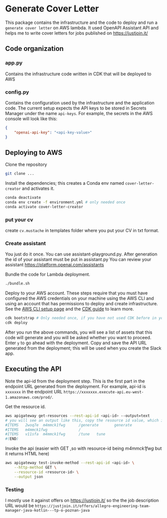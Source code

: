 # Generate Cover Letter
This package contains the infrastructure and the code to deploy and run a `generate cover letter` on AWS lambda. It used 
OpenAPI Assistant API and helps me to write cover letters for jobs published on https://justjoin.it/


## Code organization
### app.py
Contains the infrastructure code written in CDK that will be deployed to AWS

### config.py
Contains the configuration used by the infrastructure and the application code. The current setup expects the API keys to be stored in Secrets Manager under the name `api-keys`. For example, the secrets in the AWS console will look like this:
```json
{
    "openai-api-key": "<api-key-value>"
}
```

## Deploying to AWS

Clone the repository
```bash
git clone ...
```


Install the dependencies; this creates a Conda env named `cover-letter-creator` and activates it.
```bash
conda deactivate
conda env create -f environment.yml # only needed once
conda activate cover-letter-creator
```

### put your cv 
create `cv.mustache` in templates folder where you put your CV in txt format.


### Create assistant 
You just do it once. You can use assistant-playground.py. After generation the id of your assistant must be put in assistant.py
You can review your assistant https://platform.openai.com/assistants

Bundle the code for Lambda deployment.
```bash
./bundle.sh
```

Deploy to your AWS account. These steps require that you must have configured the AWS credentials on your machine using the AWS CLI and using an account that has permissions to deploy and create infrastructure. See the [AWS CLI setup page](https://docs.aws.amazon.com/cli/latest/userguide/getting-started-prereqs.html) and the [CDK guide](https://docs.aws.amazon.com/cdk/v2/guide/getting_started.html) to learn more.
```bash
cdk bootstrap # Only needed once, if you have not used CDK before in your account
cdk deploy
```
After you run the above commands, you will see a list of assets that this code will generate and you will be asked whether you want to proceed. Enter `y` to go ahead with the deployment. Copy and save the API URL generated from the deployment; this will be used when you create the Slack app.

## Executing the API
Note the api-id from the deployment step. This is the first part in the endpoint URL generated from the deployment. For example, api-id is `xxxxxxx` in the endpoint URL `https://xxxxxxx.execute-api.eu-west-1.amazonaws.com/prod/`.

Get the resource id.
```bash
aws apigateway get-resources --rest-api-id <api-id> --output=text
# you will see an output like this, copy the resource id value, which is 789ai1gbjn in this sample
#ITEMS   2woq7e  m4mmck1fwg      /generate       generate
#ITEMS   m4mmck1fwg              /
#ITEMS   v11sfa  m4mmck1fwg      /tune   tune
#(END)
```

Invoke the  api (easier with GET ,so with resource-id being _m4mmck1fwg_ but it returns HTML here) 
```bash
aws apigateway test-invoke-method --rest-api-id <api-id> \
    --http-method GET \
    --resource-id <resource-id> \
    --output json
```

### Testing
I mostly use it against offers on https://justjoin.it/ so the the job description URL would be `https://justjoin.it/offers/allegro-engineering-team-manager-java-kotlin---tp-o-poznan-java`


